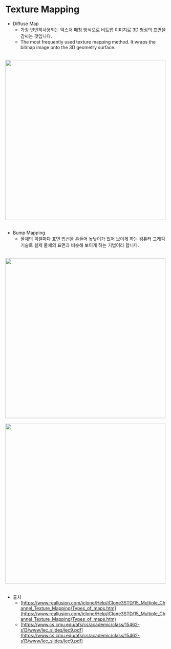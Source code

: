 # Texture Mapping

- Diffuse Map
  - 가장 빈번히사용되는 텍스쳐 매칭 방식으로 비트맵 이미지로 3D 형상의 표면을 감싸는 것입니다.
  - The most frequently used texture mapping method. It wraps the bitmap image onto the 3D geometry surface.

<br />

<img src="https://github.com/muilyang12/what_i_studied/assets/78548830/aeb92be1-6b19-4dd7-88ef-900a30713103" width=500 />

<br />
<br />

- Bump Mapping
  - 물체의 픽셀마다 표면 법선을 흔들어 높낮이가 있어 보이게 하는 컴퓨터 그래픽 기술로 실제 물체의 표면과 비슷해 보이게 하는 기법이라 합니다.

<br />

<img src="https://github.com/muilyang12/what_i_studied/assets/78548830/c161c3d4-4340-4a49-a6e7-74364f5eceb7" width=500 />

<br />
<br />

<img src="https://github.com/muilyang12/what_i_studied/assets/78548830/9a0e5b84-2f04-4c37-8b90-67135e6e36a8" width=500 />

<br />
<br />

- 출처
  - [https://www.reallusion.com/iclone/Help/iClone3STD/15_Multiple_Channel_Texture_Mapping/Types_of_maps.htm](https://www.reallusion.com/iclone/Help/iClone3STD/15_Multiple_Channel_Texture_Mapping/Types_of_maps.htm)
  - [https://www.cs.cmu.edu/afs/cs/academic/class/15462-s13/www/lec_slides/lec9.pdf](https://www.cs.cmu.edu/afs/cs/academic/class/15462-s13/www/lec_slides/lec9.pdf)
